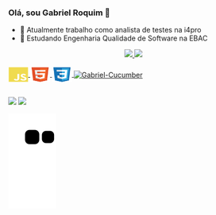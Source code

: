 ### Olá, sou Gabriel Roquim 👋

- 🔭 Atualmente trabalho como analista de testes na i4pro
- 🌱 Estudando Engenharia Qualidade de Software na EBAC


<div align="center">
  <a href="https://github.com/gabrielroquim">
  <img height="165em" src="https://github-readme-stats.vercel.app/api?username=gabrielroquim&show_icons=true&theme=dark&include_all_commits=true&count_private=true"/>
  <img height="165em" src="https://github-readme-stats.vercel.app/api/top-langs/?username=gabrielroquim&layout=compact&langs_count=7&theme=dark"/>
</div>
  
  <div style="display: inline_block"><br>
  <img align="center" alt="Gabriel-Js" height="30" width="40" src="https://raw.githubusercontent.com/devicons/devicon/master/icons/javascript/javascript-plain.svg"> 
  <img align="center" alt="Gabriel-HTML" height="30" width="40" src="https://raw.githubusercontent.com/devicons/devicon/master/icons/html5/html5-original.svg">
  <img align="center" alt="Gabriel-CSS" height="30" width="40" src="https://raw.githubusercontent.com/devicons/devicon/master/icons/css3/css3-original.svg"> 
  <img align="center" alt="Gabriel-Cucumber" height="30" width="40" src="https://icongr.am/devicon/cucumber-plain.svg?size=104&color=00a818">   
  
</div>
  
##
  
<div>
   <a href="https://www.linkedin.com/in/gabriel-roquim-407a5539" target="_blank"><img src="https://img.shields.io/badge/LinkedIn-0077B5?style=for-the-badge&logo=linkedin&logoColor=white" target="_blank"></a> 
   <a href = "mailto:gabrielroquim@hotmail.com"><img src="https://img.shields.io/badge/Microsoft_Outlook-0078D4?style=for-the-badge&logo=microsoft-outlook&logoColor=white" target="_blank"></a>     
  
  ![Snake animation](https://github.com/gabrielroquim/gabrielroquim/blob/output/github-contribution-grid-snake.svg)
  </div>
